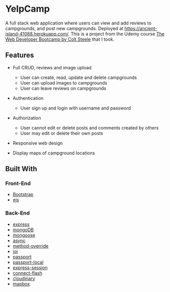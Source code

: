 # YelpCamp

A full stack web application where users can view and add reviews to campgrounds, and post new campgrounds. Deployed at https://ancient-island-41088.herokuapp.com/. This is a project from the Udemy course [The Web Developer Bootcamp by Colt Steele](https://www.udemy.com/the-web-developer-bootcamp/) that I took.

## Features

* Full CRUD, reviews and image upload
  * User can create, read, update and delete campgrounds
  * User can upload images to campgrounds
  * User can leave reviews on campgrounds
  
* Authentication
  * User sign up and login with username and password
 
* Authorization
  * User cannot edit or delete posts and comments created by others
  * User may edit or delete their own posts
  
* Responsive web design

* Display maps of campground locations

## Built With

### Front-End

* [Bootstrap](https://getbootstrap.com/docs/5.0/)
* [ejs](http://ejs.co/)

### Back-End

* [express](https://expressjs.com/)
* [mongoDB](https://www.mongodb.com/)
* [mongoose](http://mongoosejs.com/)
* [async](http://caolan.github.io/async/)
* [method-override](https://github.com/expressjs/method-override#method-override)
* [joi](https://joi.dev/api/?v=17.6.0)
* [passport](http://www.passportjs.org/)
* [passport-local](https://github.com/jaredhanson/passport-local#passport-local)
* [express-session](https://github.com/expressjs/session#express-session)
* [connect-flash](https://github.com/jaredhanson/connect-flash#connect-flash)
* [cloudinary](https://cloudinary.com/)
* [mapbox](https://www.mapbox.com/)



